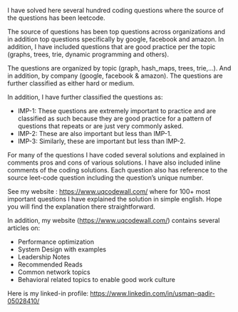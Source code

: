 I have solved here several hundred coding questions where the source of the questions has been leetcode. 

The source of questions has been top questions across organizations and in addition top questions 
specifically by google, facebook and amazon. In addition, I have included questions that are good practice 
per the topic (graphs, trees, trie, dynamic programming and others).

The questions are organized by topic (graph, hash_maps, trees, trie,…). And in addition, by company (google, facebook & amazon). 
The questions are further classified as either hard or medium.

In addition, I have further classified the questions as:
-	IMP-1: These questions are extremely important to practice and are classified as such because they are good practice for a pattern of questions that repeats or are just very commonly asked.
-	IMP-2: These are also important but less than IMP-1.
-	IMP-3: Similarly, these are important but less than IMP-2.

For many of the questions I have coded several solutions and explained in comments pros and cons of various solutions. 
I have also included inline comments of the coding solutions. 
Each question also has reference to the source leet-code question including the question’s unique number.

See my website : https://www.uqcodewall.com/ where for 100+ most important questions I have explained the solution in 
 simple english. Hope you will find the explanation there straightforward.

In addition, my website (https://www.uqcodewall.com/) contains several articles on:
- Performance optimization
- System Design with examples
- Leadership Notes
- Recommended Reads 
- Common network topics
- Behavioral related topics to enable good work culture


Here is my linked-in profile: https://www.linkedin.com/in/usman-qadir-05028410/

